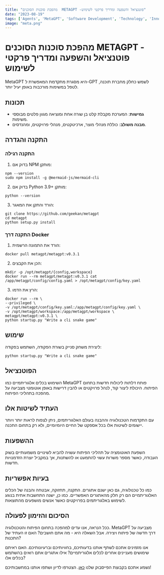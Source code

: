 ```yaml
---
title: "מהפכת סוכנות הסוכנים  METAGPT -פוטנציאל והשפעה ומדריך פרקטי לשימוש"
date: "2023-08-19"
tags: ['Agents', 'MetaGPT', 'Software Development', 'Technology', 'Innovation', 'Collaboration', 'Algorithmic Tools', 'AI-Driven Development', 'Future', 'User Engagement']
image: "meta.png"
---
```


# מהפכת סוכנות הסוכנים  METAGPT -פוטנציאל והשפעה ומדריך פרקטי לשימוש


MetaGPT היא מסגרת מתקדמת המאפשרת ל-GPT לשמש כחלק מחברת תוכנה, לטפל במשימות מורכבות באופן יעיל יותר.

## תכונות

- **גמישות**: המערכת מקבלת קלט בן שורה אחת ומוציאה מגוון פלטים מבוססי משימות.
- **מבנה משולב**: כוללת מנהלי מוצר, ארכיטקטים, מנהלי פרויקטים, ומהנדסים.

## התקנה והגדרה


### התקנה רגילה

1. בדוק אם NPM מותקן:
```
npm --version
sudo npm install -g @mermaid-js/mermaid-cli
```

2. בדוק אם Python 3.9+ מותקן:
```
python --version
```

3. הורד והתקן את המאגר:
```
git clone https://github.com/geekan/metagpt
cd metagpt
python setup.py install
```

### התקנה דרך Docker

1. הורד את התמונה הרשמית:
```
docker pull metagpt/metagpt:v0.3.1
```

2. הכן את הקבצים:
```
mkdir -p /opt/metagpt/{config,workspace}
docker run --rm metagpt/metagpt:v0.3.1 cat /app/metagpt/config/config.yaml > /opt/metagpt/config/key.yaml
```

3. הרץ את הדמו:
```
docker run --rm \
--privileged \
-v /opt/metagpt/config/key.yaml:/app/metagpt/config/key.yaml \
-v /opt/metagpt/workspace:/app/metagpt/workspace \
metagpt/metagpt:v0.3.1 \
python startup.py "Write a cli snake game"
```

## שימוש

ליצירת משחק סנייק בשורת הפקודה, השתמש בפקודה:
```
python startup.py "Write a cli snake game"
```


## הפוטנציאל

השימוש בכלים אלגוריתמיים כמו MetaGPT פותח דלתות ליכולות חדשות בתחום הפיתוח. היכולת ליצור קוד, לנהל פרויקטים או להבין דרישות באופן אוטומטי מצביעה על מהפכה בתהליכי הפיתוח.

## העתיד לשיטות אלו

עם התקדמות הטכנולוגיה וההבנה בעולם האלגוריתמים, ניתן לצפות לראות יותר ויותר יישומים לשיטות אלו בכל אספקט של החיים היומיומיים, ולא רק בתחום התכנה.

## ההשפעות

השפעת האוטומציה על תהליכי הפיתוח עשויה להביא לשינויים משמעותיים בשוק העבודה, כאשר מספר משרות עשוי להתמעט או להשתנות, אך במקביל יוצרת הזדמנויות חדשות.

## בעיות אפשריות

כמו כל טכנולוגיה, גם כאן ישנם אתגרים. התקנה, תחזוקה, אבטחה והבנה של הכלים האלגוריתמיים הם רק חלק מהאתגרים האפשריים. כמו כן, ישנה התחשבות אתית בנוגע לשימוש באלגוריתמים בפרויקטים כאשר אנשים מושפעים מהתוצאות.


## הסיכום והזימון לפעולה

ככל הנראה, אנו עדים למהפכה בתחום הפיתוח והטכנולוגיה. MetaGPT מצביעה על דרך חדשה של פיתוח ויצירה. אבל השאלה היא - מה אתם חושבים? האם זו העתיד של התכנות?

אנו מזמינים אתכם לשתף אותנו בדעותיכם, בחוויותיכם וברעיונותיכם. האם ראיתם שימושים מעניינים אחרים לכלים אלגוריתמיים? אילו אתגרים אתם רואים בהשתמש בכלים אלו?

נשמע אתכם בקבוצת הפייסבוק שלנו [כאן](https://www.facebook.com/groups/811486093954073). הצטרפו לדיון ושתפו אותנו במחשבותיכם!
